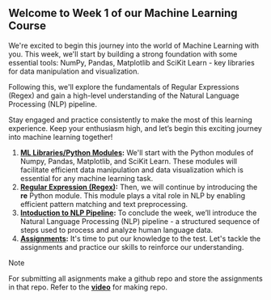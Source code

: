 ## Welcome to Week 1 of our Machine Learning Course
We're excited to begin this journey into the world of Machine Learning with you. This week, we'll start by building a strong foundation with some essential tools: NumPy, Pandas, Matplotlib and SciKit Learn - key libraries for data manipulation and visualization.

Following this, we'll explore the fundamentals of Regular Expressions (Regex) and gain a high-level understanding of the Natural Language Processing (NLP) pipeline.

Stay engaged and practice consistently to make the most of this learning experience. Keep your enthusiasm high, and let’s begin this exciting journey into machine learning together!

1. **[ML Libraries/Python Modules](./Python%20Modules):** We'll start with the Python modules of Numpy, Pandas, Matplotlib, and SciKit Learn. These modules will facilitate efficient data manipulation and data visualization which is essential for any machine learning task.
2. **[Regular Expression (Regex)](./Regular%20Expression):** Then, we will continue by introducing the **re** Python module. This module plays a vital role in NLP by enabling efficient pattern matching and text preprocessing.
3. **[Intoduction to NLP Pipeline](./NLP%20Pipeline):** To conclude the week, we’ll introduce the Natural Language Processing (NLP) pipeline - a structured sequence of steps used to process and analyze human language data.
4. **[Assignments](./Assignments):** It's time to put our knowledge to the test. Let's tackle the assignments and practice our skills to reinforce our understanding.


>[!Note]
For submitting all asignments make a github repo and store the assignments in that repo.
Refer to the [**video**](https://www.youtube.com/watch?v=PQsJR8ci3J0) for making repo.
